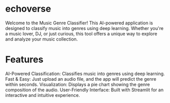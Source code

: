 # echoverse
Welcome to the Music Genre Classifier! This AI-powered application is designed to classify music into genres using deep learning. Whether you're a music lover, DJ, or just curious, this tool offers a unique way to explore and analyze your music collection.
# Features
AI-Powered Classification: Classifies music into genres using deep learning.
Fast & Easy: Just upload an audio file, and the app will predict the genre within seconds.
Visualization: Displays a pie chart showing the genre composition of the audio.
User-Friendly Interface: Built with Streamlit for an interactive and intuitive experience.
